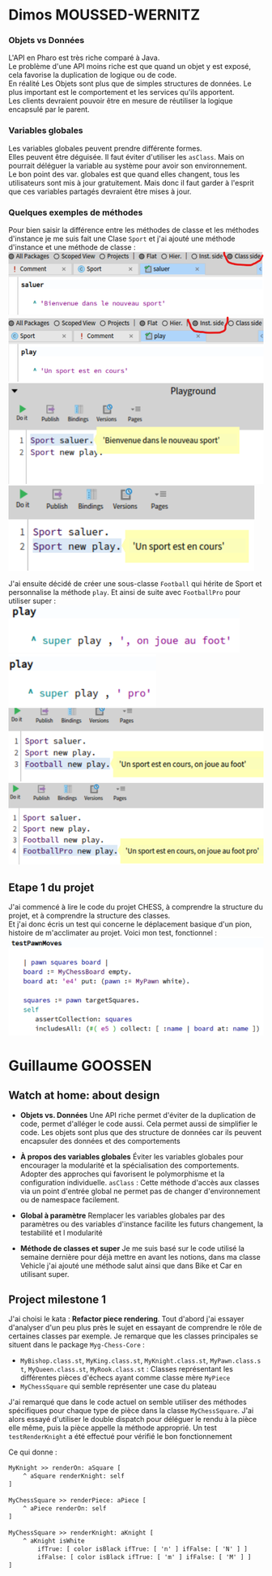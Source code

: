 # Dimos MOUSSED-WERNITZ  
### Objets vs Données  
L'API en Pharo est très riche comparé à Java.  
Le problème d'une API moins riche est que quand un objet y est exposé, cela favorise la duplication de logique ou de code.  
En réalité Les Objets sont plus que de simples structures de données. Le plus important est le comportement et les services qu'ils apportent.  
Les clients devraient pouvoir être en mesure de réutiliser la logique encapsulé par le parent.  
### Variables globales  
Les variables globales peuvent prendre différente formes.  
Elles peuvent être déguisée. Il faut éviter d'utiliser les `asClass`. Mais on pourrait déléguer la variable au système pour avoir son environnement.  
Le bon point des var. globales est que quand elles changent, tous les utilisateurs sont mis à jour gratuitement.  Mais donc il faut garder à l'esprit que ces variables partagés devraient être mises à jour.  

### Quelques exemples de méthodes  
Pour bien saisir la différence entre les méthodes de classe et les méthodes d'instance je me suis fait une Clase `Sport` et j'ai ajouté une méthode d'instance et une méthode de classe :  
![](./CapturesDimos/saluerMethode.png)
![](./CapturesDimos/playMethode.png)
![](./CapturesDimos/saluerPlayground.png)
![](./CapturesDimos/playPlayground.png)  

J'ai ensuite décidé de créer une sous-classe `Football` qui hérite de Sport et personnalise la méthode `play`.
Et ainsi de suite avec `FootballPro` pour utiliser super :  
![](./CapturesDimos/superFoot.png)
![](./CapturesDimos/superFootPro.png)
![](./CapturesDimos/footPlayground.png)
![](./CapturesDimos/footProPlayground.png)  

## Etape 1 du projet  
J'ai commencé à lire le code du projet CHESS, à comprendre la structure du projet, et à comprendre la structure des classes.  
Et j'ai donc écris un test qui concerne le déplacement basique d'un pion, histoire de m'acclimater au projet.
Voici mon test, fonctionnel :  
![](./CapturesDimos/testPawnMoves.png)

# Guillaume GOOSSEN

## Watch at home: about design

- **Objets vs. Données**
Une API riche permet d'éviter de la duplication de code, permet d'alléger le code aussi. Cela permet aussi de simplifier le code. Les objets sont plus que des structure de données car ils peuvent encapsuler des données et des comportements

- **À propos des variables globales**
Éviter les variables globales pour encourager la modularité et la spécialisation des comportements. Adopter des approches qui favorisent le polymorphisme et la configuration individuelle. `asClass` : Cette méthode d'accès aux classes via un point d'entrée global ne permet pas de changer d'environnement ou de namespace facilement.

- **Global à paramètre**
Remplacer les variables globales par des paramètres ou des variables d'instance facilite les futurs changement, la testabilité et l modularité

- **Méthode de classes et super**
Je me suis basé sur le code utilisé la semaine dernière pour déjà mettre en avant les notions, dans ma classe Vehicle j'ai ajouté une méthode salut ainsi que dans Bike et Car en utilisant super.
## Project milestone 1

J'ai choisi le kata : **Refactor piece rendering**. Tout d'abord j'ai essayer d'analyser d'un peu plus près le sujet en essayant de comprendre le rôle de certaines classes par exemple. Je remarque que les classes principales se situent dans le package `Myg-Chess-Core` :
-  `MyBishop.class.st`, `MyKing.class.st`, `MyKnight.class.st`, `MyPawn.class.st`, `MyQueen.class.st`, `MyRook.class.st` : Classes représentant les différentes pièces d'échecs ayant comme classe mère `MyPiece`
- `MyChessSquare` qui semble représenter une case du plateau

J'ai remarqué que dans le code actuel on semble utiliser des méthodes spécifiques pour chaque type de pièce dans la classe `MyChessSquare`. J'ai alors essayé d'utiliser le double dispatch pour déléguer le rendu à la pièce elle même, puis la pièce appelle la méthode approprié. Un test `testRenderKnight` a été effectué pour vérifié le bon fonctionnement 

Ce qui donne : 
```
MyKnight >> renderOn: aSquare [
    ^ aSquare renderKnight: self
]

MyChessSquare >> renderPiece: aPiece [
    ^ aPiece renderOn: self
]

MyChessSquare >> renderKnight: aKnight [
    ^ aKnight isWhite
        ifTrue: [ color isBlack ifTrue: [ 'n' ] ifFalse: [ 'N' ] ]
        ifFalse: [ color isBlack ifTrue: [ 'm' ] ifFalse: [ 'M' ] ]
]
```
